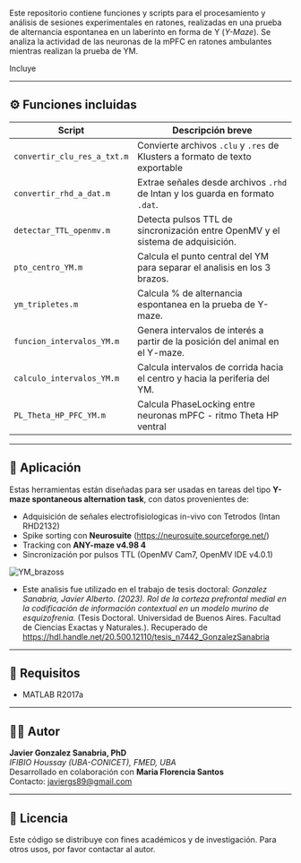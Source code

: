 Este repositorio contiene funciones y scripts para el procesamiento y análisis de sesiones experimentales en ratones, realizadas en una prueba de alternancia espontanea en un laberinto en forma de Y (*Y-Maze*). Se analiza la actividad de las neuronas de la mPFC en ratones ambulantes mientras realizan la prueba de YM.

Incluye

---

## ⚙️ Funciones incluidas

| Script                             | Descripción breve                                                                 |
|------------------------------------|-----------------------------------------------------------------------------------|
| `convertir_clu_res_a_txt.m`       | Convierte archivos `.clu` y `.res` de Klusters a formato de texto exportable       |
| `convertir_rhd_a_dat.m`           | Extrae señales desde archivos `.rhd` de Intan y los guarda en formato `.dat`.      |
| `detectar_TTL_openmv.m`           | Detecta pulsos TTL de sincronización entre OpenMV y el sistema de adquisición.     |
| `pto_centro_YM.m`                 | Calcula el punto central del YM para separar el analisis en los 3 brazos.          |
| `ym_tripletes.m`                  | Calcula % de alternancia espontanea en la prueba de Y-maze.                        |
| `funcion_intervalos_YM.m`         | Genera intervalos de interés a partir de la posición del animal en el Y-maze.      |
| `calculo_intervalos_YM.m`         | Calcula intervalos de corrida hacia el centro y hacia la periferia del YM.         |
| `PL_Theta_HP_PFC_YM.m`            | Calcula PhaseLocking entre neuronas mPFC - ritmo Theta HP ventral                  |

---

## 📌 Aplicación

Estas herramientas están diseñadas para ser usadas en tareas del tipo **Y-maze spontaneous alternation task**, con datos provenientes de:

- Adquisición de señales electrofisiologicas in-vivo con Tetrodos (Intan RHD2132)
- Spike sorting con **Neurosuite** (https://neurosuite.sourceforge.net/)
- Tracking con **ANY-maze v4.98 4**
- Sincronización por pulsos TTL (OpenMV Cam7, OpenMV IDE v4.0.1)

![YM_brazoss](https://github.com/user-attachments/assets/5ca7101c-70e1-422c-a781-682d294aa9d5)

- Este analisis fue utilizado en el trabajo de tesis doctoral:
  *Gonzalez Sanabria, Javier Alberto. (2023). Rol de la corteza prefrontal medial en la codificación de información contextual en un modelo murino de esquizofrenia.* (Tesis Doctoral. Universidad de Buenos Aires. Facultad de Ciencias Exactas y Naturales.). Recuperado de https://hdl.handle.net/20.500.12110/tesis_n7442_GonzalezSanabria

---

## 🧪 Requisitos

- MATLAB R2017a

---

## 👨‍🔬 Autor

**Javier Gonzalez Sanabria, PhD**  
*IFIBIO Houssay (UBA-CONICET), FMED, UBA*  
Desarrollado en colaboración con **Maria Florencia Santos**  
Contacto: javiergs89@gmail.com

---

## 📃 Licencia

Este código se distribuye con fines académicos y de investigación. Para otros usos, por favor contactar al autor.
